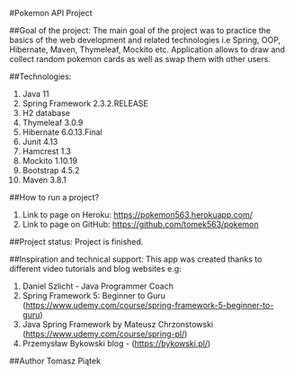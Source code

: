 #Pokemon API Project

##Goal of the project:
The main goal of the project was to practice the basics of the web development
 and related technologies i.e Spring, OOP, Hibernate, Maven, Thymeleaf, Mockito etc.
 Application allows to draw and collect random pokemon cards as well as swap them with 
 other users.   

##Technologies:
1. Java 11
2. Spring Framework 2.3.2.RELEASE
3. H2 database
4. Thymeleaf 3.0.9
5. Hibernate 6.0.13.Final
6. Junit 4.13
7. Hamcrest 1.3
8. Mockito 1.10.19
9. Bootstrap 4.5.2
10. Maven 3.8.1

##How to run a project?
1. Link to page on Heroku: https://pokemon563.herokuapp.com/
2. Link to page on GitHub: https://github.com/tomek563/pokemon

##Project status:
Project is finished. 

##Inspiration and technical support:
This app was created thanks to different video tutorials and blog websites e.g:
1. Daniel Szlicht - Java Programmer Coach  
2. Spring Framework 5: Beginner to Guru (https://www.udemy.com/course/spring-framework-5-beginner-to-guru)
3. Java Spring Framework by Mateusz Chrzonstowski (https://www.udemy.com/course/spring-pl/)
4. Przemysław Bykowski blog - (https://bykowski.pl/)  

##Author
Tomasz Piątek
